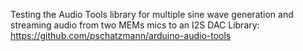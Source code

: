 Testing the Audio Tools library for multiple sine wave generation and streaming audio from two MEMs mics to an I2S DAC
Library: https://github.com/pschatzmann/arduino-audio-tools
